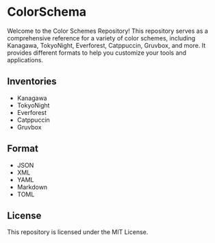# ColorSchema
Welcome to the Color Schemes Repository! This repository serves as a comprehensive reference for a variety of color schemes, including Kanagawa, TokyoNight, Everforest, Catppuccin, Gruvbox, and more. It provides different formats to help you customize your tools and applications.

## Inventories
- Kanagawa
- TokyoNight
- Everforest
- Catppuccin
- Gruvbox

## Format
- JSON
- XML
- YAML
- Markdown
- TOML

## License
This repository is licensed under the MIT License.
